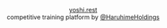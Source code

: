 <p align="center">
    <a href="https://yoshi.rest">yoshi.rest</a><br>
    competitive training platform by <a href="https://github.com/HaruhimeHoldings">@HaruhimeHoldings</a>
</p>
